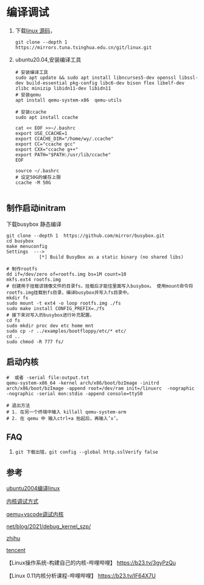 # 编译调试

1. 下载[linux 源码](https://mirrors.tuna.tsinghua.edu.cn/help/linux.git/)，

   ```shell
   git clone --depth 1 https://mirrors.tuna.tsinghua.edu.cn/git/linux.git
   ```
2. ubuntu20.04,安装编译工具

   ```
   # 安装编译工具
   sudo apt update && sudo apt install libncurses5-dev openssl libssl-dev build-essential pkg-config libc6-dev bison flex libelf-dev zlibc minizip libidn11-dev libidn11
   # 安装qemu
   apt install qemu-system-x86  qemu-utils

   # 安装ccache
   sudo apt install ccache

   cat << EOF >>~/.bashrc
   export USE_CCACHE=1 
   export CCACHE_DIR="/home/wy/.ccache" 
   export CC="ccache gcc"  
   export CXX="ccache g++"  
   export PATH="$PATH:/usr/lib/ccache"
   EOF 

   source ~/.bashrc
   # 设定50G的缓存上限
   ccache -M 50G


   ````

## 制作启动initram

下载busybox 静态编译

```shell
git clone --depth 1  https://github.com/mirror/busybox.git 
cd busybox
make menuconfig
Settings  --->
            [*] Build BusyBox as a static binary (no shared libs) 

# 制作rootfs
dd if=/dev/zero of=rootfs.img bs=1M count=10
mkfs.ext4 rootfs.img
# 创建用于挂载该镜像文件的目录fs，挂载后才能往里面写入busybox。 使用mount命令将rootfs.img挂载到fs目录，编译busybox并写入fs目录中。
mkdir fs
sudo mount -t ext4 -o loop rootfs.img ./fs
sudo make install CONFIG_PREFIX=./fs
# 接下来对写入的busybox进行补充配置。
cd fs 
sudo mkdir proc dev etc home mnt
sudo cp -r ../examples/bootfloppy/etc/* etc/
cd ..
sudo chmod -R 777 fs/
```

## 启动内核

```shell
#  或者 -serial file:output.txt
qemu-system-x86_64 -kernel arch/x86/boot/bzImage -initrd arch/x86/boot/bzImage -append root=/dev/ram init=/linuxrc  -nographic -nographic -serial mon:stdio -append console=ttyS0

# 退出方法
# 1. 在另一个终端中输入 killall qemu-system-arm
# 2. 在 qemu 中 输入ctrl+a 抬起后，再输入’x’。
```

## FAQ

1. `git 下载出错，git config --global http.sslVerify false`

## 参考

[ubuntu2004编译linux](https://blog.csdn.net/qq_39819990/article/details/106605430)

[内核调试方式](https://www.zhihu.com/question/35565790)

[qemu+vscode调试内核](https://howardlau.me/programming/debugging-linux-kernel-with-vscode-qemu.html)

[net/blog/2021/debug_kernel_szp/](http://kerneltravel.net/blog/2021/debug_kernel_szp/)

[zhihu](https://zhuanlan.zhihu.com/p/412604505)

[tencent](https://cloud.tencent.com/developer/column/3087)

【Linux操作系统-构建自己的内核-哔哩哔哩】 https://b23.tv/3gyPzQu

【Linux 0.11内核分析课程-哔哩哔哩】 https://b23.tv/IF64X7U
